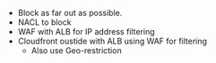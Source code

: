 - Block as far out as possible. 
- NACL to block 
- WAF with ALB for IP address filtering 
- Cloudfront oustide with ALB using WAF for filtering 
	- Also use Geo-restriction